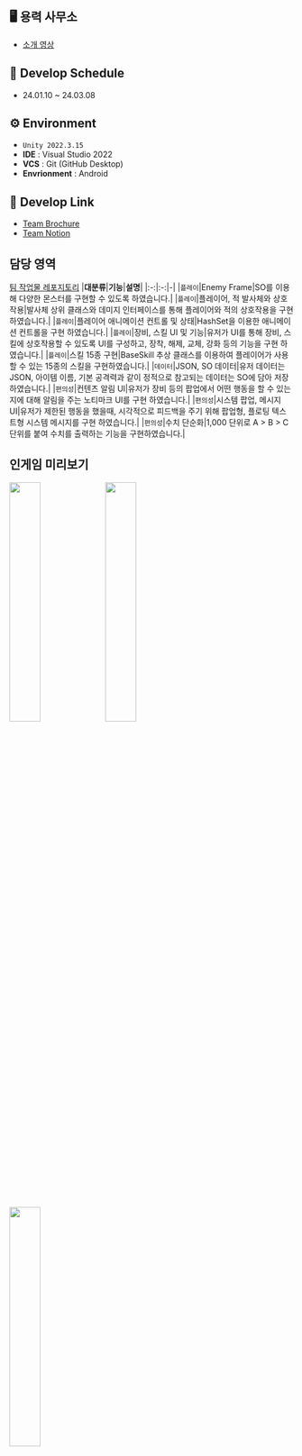## 🖥️ 용력 사무소

+ [소개 영상](https://www.youtube.com/watch?v=AbceaCXGerw)

## 📆 Develop Schedule

* 24.01.10 ~ 24.03.08

## ⚙️ Environment

- `Unity 2022.3.15`
- **IDE** : Visual Studio 2022
- **VCS** : Git (GitHub Desktop)
- **Envrionment** : Android

## 📌 Develop Link

- [Team Brochure](https://evening-chord-d32.notion.site/48cb378fe23d4b2cb75316d979209550?pvs=4)
- [Team Notion](https://www.notion.so/68656b3df2a3484695ce7d5b89b83b9d)

## 담당 영역
[팀 작업물 레포지토리](https://github.com/Ku-dodo/TeamProject-IdleGame)
|**대분류**|**기능**|**설명**|
|:-:|:-:|-|
|`플레이`|Enemy Frame|SO를 이용해 다양한 몬스터를 구현할 수 있도록 하였습니다.|
|`플레이`|플레이어, 적 발사체와 상호작용|발사체 상위 클래스와 데미지 인터페이스를 통해 플레이어와 적의 상호작용을 구현 하였습니다.|
|`플레이`|플레이어 애니메이션 컨트롤 및 상태|HashSet을 이용한 애니메이션 컨트롤을 구현 하였습니다.|
|`플레이`|장비, 스킬 UI 및 기능|유저가 UI를 통해 장비, 스킬에 상호작용할 수 있도록 UI를 구성하고, 장착, 해제, 교체, 강화 등의 기능을 구현 하였습니다.|
|`플레이`|스킬 15종 구현|BaseSkill 추상 클래스를 이용하여 플레이어가 사용할 수 있는 15종의 스킬을 구현하였습니다.|
|`데이터`|JSON, SO 데이터|유저 데이터는 JSON, 아이템 이름, 기본 공격력과 같이 정적으로 참고되는 데이터는 SO에 담아 저장하였습니다.|
|`편의성`|컨텐츠 알림 UI|유저가 장비 등의 팝업에서 어떤 행동을 할 수 있는지에 대해 알림을 주는 노티마크 UI를 구현 하였습니다.|
|`편의성`|시스템 팝업, 메시지 UI|유저가 제한된 행동을 했을때, 시각적으로 피드백을 주기 위해 팝업형, 플로팅 텍스트형 시스템 메시지를 구현 하였습니다.|
|`편의성`|수치 단순화|1,000 단위로 A > B > C 단위를 붙여 수치를 출력하는 기능을 구현하였습니다.|

## 인게임 미리보기

<img src="https://private-user-images.githubusercontent.com/105593231/325212357-9c85d06c-a457-40a2-af48-5b08ef8070d0.gif?jwt=eyJhbGciOiJIUzI1NiIsInR5cCI6IkpXVCJ9.eyJpc3MiOiJnaXRodWIuY29tIiwiYXVkIjoicmF3LmdpdGh1YnVzZXJjb250ZW50LmNvbSIsImtleSI6ImtleTUiLCJleHAiOjE3MTM5NjA4NDMsIm5iZiI6MTcxMzk2MDU0MywicGF0aCI6Ii8xMDU1OTMyMzEvMzI1MjEyMzU3LTljODVkMDZjLWE0NTctNDBhMi1hZjQ4LTViMDhlZjgwNzBkMC5naWY_WC1BbXotQWxnb3JpdGhtPUFXUzQtSE1BQy1TSEEyNTYmWC1BbXotQ3JlZGVudGlhbD1BS0lBVkNPRFlMU0E1M1BRSzRaQSUyRjIwMjQwNDI0JTJGdXMtZWFzdC0xJTJGczMlMkZhd3M0X3JlcXVlc3QmWC1BbXotRGF0ZT0yMDI0MDQyNFQxMjA5MDNaJlgtQW16LUV4cGlyZXM9MzAwJlgtQW16LVNpZ25hdHVyZT05ZDIyNGMzYzMxNzExYjJmZDM3NWFkZWQyNzM3MzFlNTg0ZjgzYWEyM2RhNzI0ODk4NzgyZDg1NGIzMThkNDA5JlgtQW16LVNpZ25lZEhlYWRlcnM9aG9zdCZhY3Rvcl9pZD0wJmtleV9pZD0wJnJlcG9faWQ9MCJ9.H04INR376mKLZK9NGGNvzfXGicbm349fiqLbilxUWuw" width="33%"> <img src="https://private-user-images.githubusercontent.com/105593231/325209158-0bbced27-f6fc-444b-8e62-d233daac8ec2.gif?jwt=eyJhbGciOiJIUzI1NiIsInR5cCI6IkpXVCJ9.eyJpc3MiOiJnaXRodWIuY29tIiwiYXVkIjoicmF3LmdpdGh1YnVzZXJjb250ZW50LmNvbSIsImtleSI6ImtleTUiLCJleHAiOjE3MTM5NjEwMzAsIm5iZiI6MTcxMzk2MDczMCwicGF0aCI6Ii8xMDU1OTMyMzEvMzI1MjA5MTU4LTBiYmNlZDI3LWY2ZmMtNDQ0Yi04ZTYyLWQyMzNkYWFjOGVjMi5naWY_WC1BbXotQWxnb3JpdGhtPUFXUzQtSE1BQy1TSEEyNTYmWC1BbXotQ3JlZGVudGlhbD1BS0lBVkNPRFlMU0E1M1BRSzRaQSUyRjIwMjQwNDI0JTJGdXMtZWFzdC0xJTJGczMlMkZhd3M0X3JlcXVlc3QmWC1BbXotRGF0ZT0yMDI0MDQyNFQxMjEyMTBaJlgtQW16LUV4cGlyZXM9MzAwJlgtQW16LVNpZ25hdHVyZT03ZGY3MWE4MmU1MjUzZDVmZjhmOTM0YmE4YWRhNjE1N2JjNjNiOGVkNTA5MzNiMzhlMTgwYWYxMDM1NTE4NzlkJlgtQW16LVNpZ25lZEhlYWRlcnM9aG9zdCZhY3Rvcl9pZD0wJmtleV9pZD0wJnJlcG9faWQ9MCJ9.7mdDjGGdVq1LkKe9Xz10RfpHDEp3lThKZv2IiYHr0Tc" width="33%"> <img src="https://private-user-images.githubusercontent.com/105593231/325209167-448aa4b9-1faf-454f-aed6-c85baf57c2ce.gif?jwt=eyJhbGciOiJIUzI1NiIsInR5cCI6IkpXVCJ9.eyJpc3MiOiJnaXRodWIuY29tIiwiYXVkIjoicmF3LmdpdGh1YnVzZXJjb250ZW50LmNvbSIsImtleSI6ImtleTUiLCJleHAiOjE3MTM5NjEwMzAsIm5iZiI6MTcxMzk2MDczMCwicGF0aCI6Ii8xMDU1OTMyMzEvMzI1MjA5MTY3LTQ0OGFhNGI5LTFmYWYtNDU0Zi1hZWQ2LWM4NWJhZjU3YzJjZS5naWY_WC1BbXotQWxnb3JpdGhtPUFXUzQtSE1BQy1TSEEyNTYmWC1BbXotQ3JlZGVudGlhbD1BS0lBVkNPRFlMU0E1M1BRSzRaQSUyRjIwMjQwNDI0JTJGdXMtZWFzdC0xJTJGczMlMkZhd3M0X3JlcXVlc3QmWC1BbXotRGF0ZT0yMDI0MDQyNFQxMjEyMTBaJlgtQW16LUV4cGlyZXM9MzAwJlgtQW16LVNpZ25hdHVyZT1hNTU5MTdlYTU4ZjVhODdiODNlZTY5MWVjODRjNTcwNmI5MzVlMjRmZDM2N2IxNDVlY2YzZTgxZGVjNmUzMDcyJlgtQW16LVNpZ25lZEhlYWRlcnM9aG9zdCZhY3Rvcl9pZD0wJmtleV9pZD0wJnJlcG9faWQ9MCJ9.VazTT7PDHynh_z2yXicR-hqip4i91nY2mkfUzmXkDy0" width="33%">

